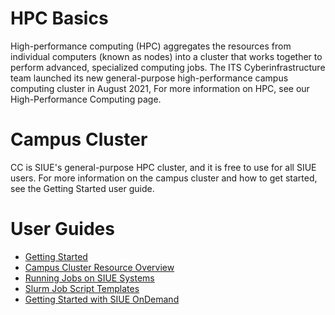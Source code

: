 # HPC Basics <!-- {docsify-ignore-all} -->
High-performance computing (HPC) aggregates the resources from individual computers (known as nodes) into a cluster that works together to perform advanced, specialized computing jobs. The ITS Cyberinfrastructure team launched its new general-purpose high-performance campus computing cluster in August 2021,  For more information on HPC, see our High-Performance Computing page.

# Campus Cluster
CC is SIUE's general-purpose HPC cluster, and it is free to use for all SIUE users. For more information on the campus cluster and how to get started, see the Getting Started user guide.

# User Guides
- [Getting Started](user_guides/getting-started.md)
- [Campus Cluster Resource Overview](user_guides/resource-overview.md)
- [Running Jobs on SIUE Systems](user_guides/running-jobs.md)
- [Slurm Job Script Templates](user_guides/script-templates.md)
- [Getting Started with SIUE OnDemand](user_guides/getting-started-ondemand.md)

